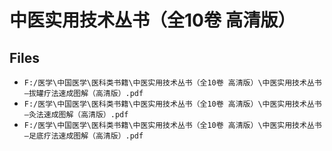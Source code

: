# 中医实用技术丛书（全10卷 高清版）

## Files

- `F:/医学\中国医学\医科类书籍\中医实用技术丛书（全10卷 高清版）\中医实用技术丛书—拔罐疗法速成图解（高清版）.pdf`
- `F:/医学\中国医学\医科类书籍\中医实用技术丛书（全10卷 高清版）\中医实用技术丛书—灸法速成图解（高清版）.pdf`
- `F:/医学\中国医学\医科类书籍\中医实用技术丛书（全10卷 高清版）\中医实用技术丛书—足底疗法速成图解（高清版）.pdf`
